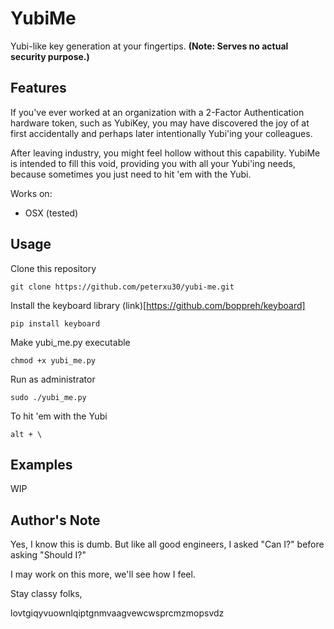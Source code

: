 # YubiMe
Yubi-like key generation at your fingertips. **(Note: Serves no actual security purpose.)**

## Features
If you've ever worked at an organization with a 2-Factor Authentication hardware token, such as YubiKey, you may have discovered the joy of at first accidentally and perhaps later intentionally Yubi'ing your colleagues.

After leaving industry, you might feel hollow without this capability. YubiMe is intended to fill this void, providing you with all your Yubi'ing needs, because sometimes you just need to hit 'em with the Yubi.

Works on:
- OSX (tested)

## Usage
Clone this repository
```
git clone https://github.com/peterxu30/yubi-me.git
```

Install the keyboard library (link)[https://github.com/boppreh/keyboard]
```
pip install keyboard
```

Make yubi_me.py executable
```
chmod +x yubi_me.py
```

Run as administrator
```
sudo ./yubi_me.py
```

To hit 'em with the Yubi
```
alt + \
```

## Examples
WIP

## Author's Note
Yes, I know this is dumb. But like all good engineers, I asked "Can I?" before asking "Should I?"

I may work on this more, we'll see how I feel.

Stay classy folks,

lovtgiqyvuownlqiptgnmvaagvewcwsprcmzmopsvdz

